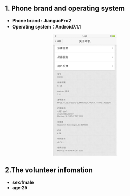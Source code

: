 ## 1. Phone brand and operating system
* **Phone brand : JianguoPro2**
*  **Operating system：Android7.1.1**
<p align = "center">  
<img src="./The%20branch%20and%20system%20of%20the%20mobile%20phone.jpg"  style="width:200px" />
</p>

## 2.The volunteer infomation
* **sex:fmale**
* **age:25**
